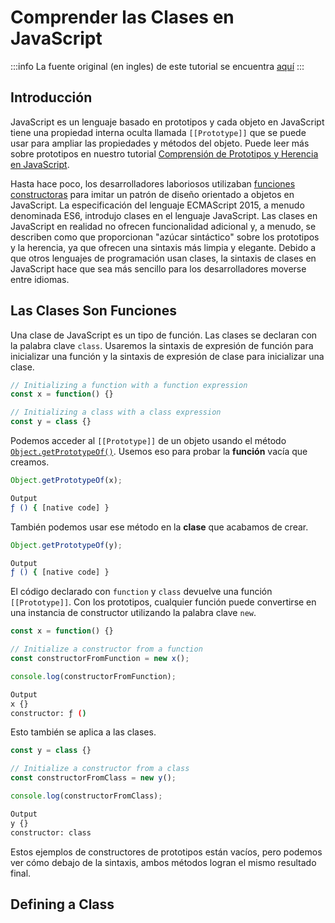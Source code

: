 # Comprender las Clases en JavaScript

:::info
La fuente original (en ingles) de este tutorial se encuentra [aquí](https://www.digitalocean.com/community/tutorials/understanding-classes-in-javascript)
:::

## Introducción

JavaScript es un lenguaje basado en prototipos y cada objeto en JavaScript tiene una propiedad interna oculta llamada `[[Prototype]]` que se puede usar para ampliar las propiedades y métodos del objeto. Puede leer más sobre prototipos en nuestro tutorial [Comprensión de Prototipos y Herencia en JavaScript](./understanding-prototypes-and-inheritance-in-javascript.html).

Hasta hace poco, los desarrolladores laboriosos utilizaban [funciones constructoras](./understanding-prototypes-and-inheritance-in-javascript.html#funciones-constructoras) para imitar un patrón de diseño orientado a objetos en JavaScript. La especificación del lenguaje ECMAScript 2015, a menudo denominada ES6, introdujo clases en el lenguaje JavaScript. Las clases en JavaScript en realidad no ofrecen funcionalidad adicional y, a menudo, se describen como que proporcionan "azúcar sintáctico" sobre los prototipos y la herencia, ya que ofrecen una sintaxis más limpia y elegante. Debido a que otros lenguajes de programación usan clases, la sintaxis de clases en JavaScript hace que sea más sencillo para los desarrolladores moverse entre idiomas.

## Las Clases Son Funciones

Una clase de JavaScript es un tipo de función. Las clases se declaran con la palabra clave `class`. Usaremos la sintaxis de expresión de función para inicializar una función y la sintaxis de expresión de clase para inicializar una clase.



```js
// Initializing a function with a function expression
const x = function() {}
```

```js
// Initializing a class with a class expression
const y = class {}
```

Podemos acceder al `[[Prototype]]` de un objeto usando el método [`Object.getPrototypeOf()`](./understanding-prototypes-and-inheritance-in-javascript.html#prototipos-de-javascript). Usemos eso para probar la **función** vacía que creamos.


```js
Object.getPrototypeOf(x);
```

```sh
Output
ƒ () { [native code] }
```


También podemos usar ese método en la **clase** que acabamos de crear.


```js
Object.getPrototypeOf(y);
```

```sh
Output
ƒ () { [native code] }
```

El código declarado con `function` y `class` devuelve una función `[[Prototype]]`. Con los prototipos, cualquier función puede convertirse en una instancia de constructor utilizando la palabra clave `new`.



```js
const x = function() {}

// Initialize a constructor from a function
const constructorFromFunction = new x();

console.log(constructorFromFunction);
```

```sh
Output
x {}
constructor: ƒ ()
```


Esto también se aplica a las clases.



```js
const y = class {}

// Initialize a constructor from a class
const constructorFromClass = new y();

console.log(constructorFromClass);
```


```sh
Output
y {}
constructor: class
```


Estos ejemplos de constructores de prototipos están vacíos, pero podemos ver cómo debajo de la sintaxis, ambos métodos logran el mismo resultado final.


## Defining a Class
